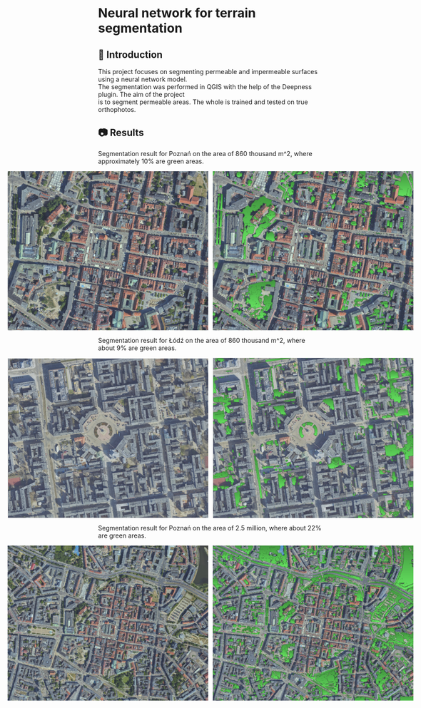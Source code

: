 # Neural network for terrain segmentation
## 🚀 Introduction
This project focuses on segmenting permeable and impermeable surfaces using a neural network model.  
The segmentation was performed in QGIS with the help of the Deepness plugin.
The aim of the project   
is to segment permeable areas. The whole is trained and tested on true orthophotos.  

## 📷 Results
Segmentation result for Poznań on the area of ​​860 thousand m^2, where approximately 10% are green areas.
<div style="display: flex; justify-content: center; gap: 10px;">
  <img src="Photos/PozSmall/Zrzut%20ekranu%202025-01-17%20152509.png" alt="zdj" width="450">
  <img src="Photos/PozSmall/Zrzut%20ekranu%202025-01-17%20152458.png" alt="zdj" width="450">
</div>

Segmentation result for Łódź on the area of ​​860 thousand m^2, where about 9% are green areas.
<div style="display: flex; justify-content: center; gap: 10px;">
  <img src="Photos/LodSmall/Zrzut%20ekranu%202025-01-17%20164455.png" alt="zdj" width="450">
  <img src="Photos/LodSmall/Zrzut%20ekranu%202025-01-17%20164431.png" alt="zdj" width="450">
</div>

Segmentation result for Poznań on the area of ​​2.5 million, where about 22% are green areas.
<div style="display: flex; justify-content: center; gap: 10px;">
  <img src="Photos/PozBig/Zrzut%20ekranu%202025-01-17%20171439.png" alt="zdj" width="450">
  <img src="Photos/PozBig/Zrzut%20ekranu%202025-01-17%20171457.png" alt="zdj" width="450">
</div>

